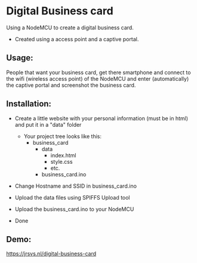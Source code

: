 # Digital Business card

Using a NodeMCU to create a digital business card.

- Created using a access point and a captive portal.

## Usage:
People that want your business card, get there smartphone and connect to the wifi (wireless access point) of the NodeMCU and enter (automatically) the captive portal and screenshot the business card.

## Installation:

- Create a little website with your personal information (must be in html) and put it in a "data" folder
  - Your project tree looks like this:
    - business_card
      - data
        - index.html
        - style.css
        - etc.
      - business_card.ino

- Change Hostname and SSID in business_card.ino

- Upload the data files using SPIFFS Upload tool

- Upload the business_card.ino to your NodeMCU

- Done

## Demo:

https://jrsvs.nl/digital-business-card
